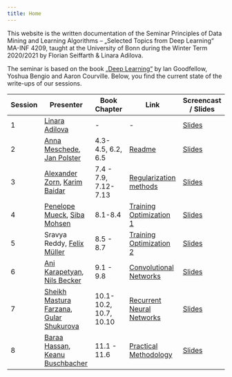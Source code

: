 ```yaml
---
title: Home
---
```


This website is the written documentation of the Seminar Principles of Data Mining and Learning Algorithms – „Selected Topics from Deep Learning“ MA-INF 4209, taught at the University of Bonn during the Winter Term 2020/2021 by Florian Seiffarth & Linara Adilova.

The seminar is based on the book [„Deep Learning“](https://www.deeplearningbook.org/) by Ian Goodfellow, Yoshua Bengio and Aaron Courville. Below, you find the current state of the write-ups of our sessions.

| Session | Presenter | Book Chapter | Link | Screencast / Slides |
|---------|-----------|--------------|------|------------|
| 1 | [Linara Adilova](https://github.com/link-er) | - | - | [Slides](slides/IntroductionTalk.pdf) |
| 2 | [Anna Meschede](https://github.com/annamariameschede), [Jan Polster](https://github.com/janpolster) | 4.3-4.5, 6.2, 6.5 | [Readme](README.md) | [Slides](slides/OptimizationMethods.pdf) |
| 3 | [Alexander Zorn](https://github.com/alexanderzorn), [Karim Baidar](https://github.com/karimbaidar) |  7.4 - 7.9, 7.12-7.13 | [Regularization methods](s02_Regularization.md) |[Slides](slides/Regularization_Methods.pdf)|
| 4 | [Penelope Mueck](https://github.com/pemuec), [Siba Mohsen](https://github.com/MSiba) | 8.1-8.4 | [Training Optimization 1](s03_TrainingOptimization1.md) |[Slides](slides/TrainingOptimization1.pdf)|
| 5 | Sravya Reddy, [Felix Müller](https://github.com/felixbmuller) | 8.5 - 8.7 | [Training Optimization 2](s04_TrainingOptimization2.md) | [Slides](slides/TrainingOptimization2.pdf)|
| 6 | [Ani Karapetyan](https://github.com/AniKar), [Nils Becker](https://github.com/s6nlbeck) | 9.1 - 9.8 | [Convolutional Networks](s05_ConvolutionalNetworks.md) |[Slides](slides/ConvolutionalNetworks.pdf)|
| 7 | [Sheikh Mastura Farzana](https://github.com/SheikhMasturaFarzana), [Gular Shukurova](https://github.com/gularShukur) | 10.1-10.2, 10.7, 10.10 | [Recurrent Neural Networks](s06_RecurrentNeuralNets.md) |[Slides](slides/RecurrentNeuralNets.pdf) |
| 8 | [Baraa Hassan](https://github.com/baraaHassan), [Keanu Buschbacher](https://github.com/Flynamic) | 11.1 - 11.6 | [Practical Methodology](s07_PracticalMethodology.md) | [Slides](slides/Practical_Methodology.pdf) |


<!-- ## Table of Contents

{% for p in site.pages %}
- [{{p.title}}]({{site.baseurl}}{{p.url}})
{% endfor %}
 -->
